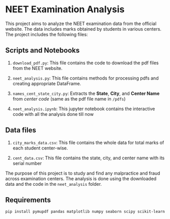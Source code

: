 # NEET Examination Analysis

This project aims to analyze the NEET examination data from the official website. The data includes marks obtained by students in various centers. The project includes the following files:

## Scripts and Notebooks

1. `download_pdf.py`: This file contains the code to download the pdf files from the NEET website.

2. `neet_analysis.py`: This file contains methods for processing pdfs and creating appropriate DataFrame.

3. `names_cent_state_city.py`: Extracts the **State**, **City**, and **Center Name** from *center code* (same as the pdf file name in `/pdfs`)

4. `neet_analysis.ipynb`: This jupyter notebook contains the interactive code with all the analysis done till now

## Data files 

1. `city_marks_data.csv`: This file contains the whole data for total marks of each student center-wise.

2. `cent_data.csv`: This file contains the state, city, and center name with its serial number

The purpose of this project is to study and find any malpractice and fraud across examination centers. The analysis is done using the downloaded data and the code in the `neet_analysis` folder.
## Requirements

`pip install pymupdf pandas matplotlib numpy seaborn scipy scikit-learn`
